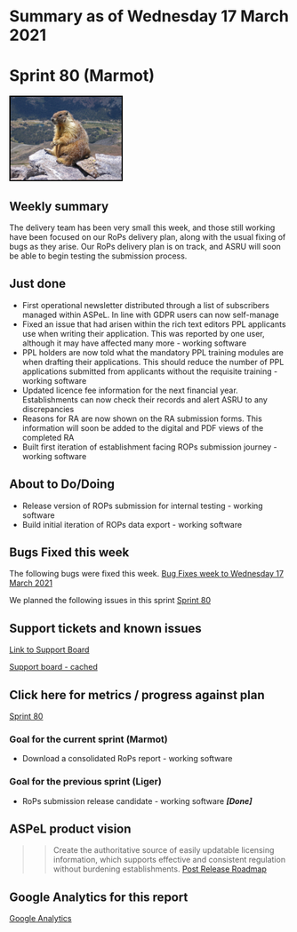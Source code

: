 # Summary as of Wednesday 17 March 2021 

# Sprint 80 (Marmot)

<img src="graphs/marmot.jpg" alt="HTML5 Icon" width="200" style="border:2px solid black">

## Weekly summary
The delivery team has been very small this week, and those still working have been focused on our RoPs delivery plan, along with the usual fixing of bugs as they arise. Our RoPs delivery plan is on track, and ASRU will soon be able to begin testing the submission process.

## Just done
 * First operational newsletter distributed through a list of subscribers managed within ASPeL. In line with GDPR users can now self-manage
 * Fixed an issue that had arisen within the rich text editors PPL applicants use when writing their application. This was reported by one user, although it may have affected many more - working software
 * PPL holders are now told what the mandatory PPL training modules are when drafting their applications. This should reduce the number of PPL applications submitted from applicants without the requisite training - working software
 * Updated licence fee information for the next financial year. Establishments can now check their records and alert ASRU to any discrepancies
 * Reasons for RA are now shown on the RA submission forms. This information will soon be added to the digital and PDF views of the completed RA
 * Built first iteration of establishment facing ROPs submission journey - working software

## About to Do/Doing
 * Release version of ROPs submission for internal testing - working software
 * Build initial iteration of ROPs data export - working software

## Bugs Fixed this week
The following bugs were fixed this week.
[Bug Fixes week to Wednesday 17 March 2021](graphs/bugs17032021.png)

We planned the following issues in this sprint 
[Sprint 80](graphs/sprint17032021.png)

## Support tickets and known issues
[Link to Support Board](https://collaboration.homeoffice.gov.uk/jira/secure/RapidBoard.jspa?rapidView=1717&selectedIssue=ASSB-253)

[Support board - cached](graphs/supportBoard17032021.png)

## Click here for metrics / progress against plan
[Sprint 80](graphs/progress17032021.png)

### Goal for the current sprint (Marmot)
* Download a consolidated RoPs report - working software

### Goal for the previous sprint (Liger)
* RoPs submission release candidate - working software ***[Done]***

## ASPeL product vision
>>Create the authoritative source of easily updatable licensing information, which supports effective and consistent regulation without burdening establishments.
[Post Release Roadmap](graphs/roadmap17032021.png)

## Google Analytics for this report
[Google Analytics](graphs/GA17032021.png)

